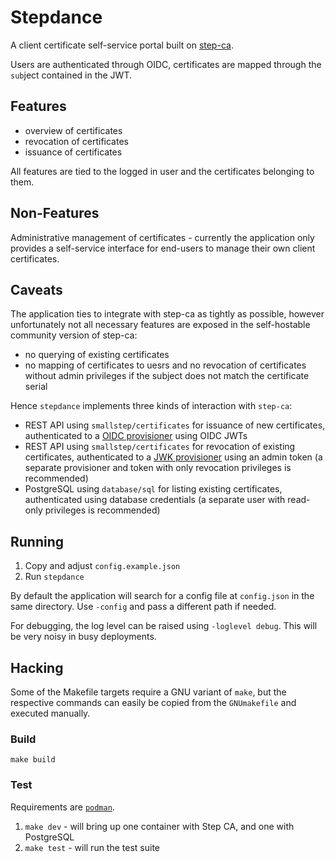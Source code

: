 # Stepdance

A client certificate self-service portal built on [step-ca](https://smallstep.com/docs/step-ca/).

Users are authenticated through OIDC, certificates are mapped through the `sub`ject contained in the JWT.

## Features

- overview of certificates
- revocation of certificates
- issuance of certificates

All features are tied to the logged in user and the certificates belonging to them.

## Non-Features

Administrative management of certificates - currently the application only provides a self-service interface for end-users to manage their own client certificates.

## Caveats

The application ties to integrate with step-ca as tightly as possible, however unfortunately not all necessary features are exposed in the self-hostable community version of step-ca:

- no querying of existing certificates
- no mapping of certificates to uesrs and no revocation of certificates without admin privileges if the subject does not match the certificate serial

Hence `stepdance` implements three kinds of interaction with `step-ca`:

- REST API using `smallstep/certificates` for issuance of new certificates, authenticated to a [OIDC provisioner](https://smallstep.com/docs/step-ca/provisioners/#oauthoidc-single-sign-on) using OIDC JWTs
- REST API using `smallstep/certificates` for revocation of existing certificates, authenticated to a [JWK provisioner](https://smallstep.com/docs/step-ca/provisioners/#jwk) using an admin token (a separate provisioner and token with only revocation privileges is recommended)
- PostgreSQL using `database/sql` for listing existing certificates, authenticated using database credentials (a separate user with read-only privileges is recommended)

## Running

1. Copy and adjust `config.example.json`
2. Run `stepdance`

By default the application will search for a config file at `config.json` in the same directory. Use `-config` and pass a different path if needed.

For debugging, the log level can be raised using `-loglevel debug`. This will be very noisy in busy deployments.

## Hacking

Some of the Makefile targets require a GNU variant of `make`, but the respective commands can easily be copied from the `GNUmakefile` and executed manually.

### Build

```
make build
```

### Test

Requirements are [`podman`](https://podman.io/).

1. `make dev` - will bring up one container with Step CA, and one with PostgreSQL
2. `make test` - will run the test suite
